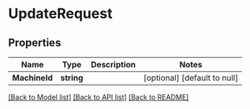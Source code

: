 # UpdateRequest

## Properties
Name | Type | Description | Notes
------------ | ------------- | ------------- | -------------
**MachineId** | **string** |  | [optional] [default to null]

[[Back to Model list]](../README.md#documentation-for-models) [[Back to API list]](../README.md#documentation-for-api-endpoints) [[Back to README]](../README.md)

